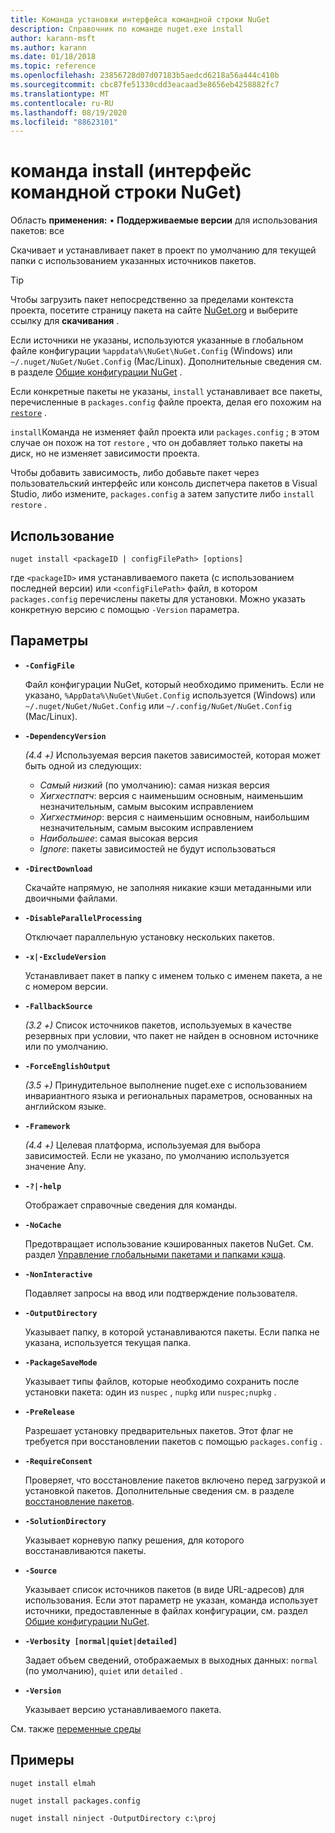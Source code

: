 ```yaml
---
title: Команда установки интерфейса командной строки NuGet
description: Справочник по команде nuget.exe install
author: karann-msft
ms.author: karann
ms.date: 01/18/2018
ms.topic: reference
ms.openlocfilehash: 23856728d07d07183b5aedcd6218a56a444c410b
ms.sourcegitcommit: cbc87fe51330cdd3eacaad3e8656eb4258882fc7
ms.translationtype: MT
ms.contentlocale: ru-RU
ms.lasthandoff: 08/19/2020
ms.locfileid: "88623101"
---
```

# <a name="install-command-nuget-cli"></a>команда install (интерфейс командной строки NuGet)

Область **применения:** &bullet; **Поддерживаемые версии** для использования пакетов: все

Скачивает и устанавливает пакет в проект по умолчанию для текущей папки с использованием указанных источников пакетов.

> [!Tip]
> Чтобы загрузить пакет непосредственно за пределами контекста проекта, посетите страницу пакета на сайте [NuGet.org](https://www.nuget.org) и выберите ссылку для **скачивания** .

Если источники не указаны, используются указанные в глобальном файле конфигурации `%appdata%\NuGet\NuGet.Config` (Windows) или `~/.nuget/NuGet/NuGet.Config` (Mac/Linux). Дополнительные сведения см. в разделе [Общие конфигурации NuGet](../../consume-packages/configuring-nuget-behavior.md) .

Если конкретные пакеты не указаны, `install` устанавливает все пакеты, перечисленные в `packages.config` файле проекта, делая его похожим на [`restore`](cli-ref-restore.md) .

`install`Команда не изменяет файл проекта или `packages.config` ; в этом случае он похож на тот `restore` , что он добавляет только пакеты на диск, но не изменяет зависимости проекта.

Чтобы добавить зависимость, либо добавьте пакет через пользовательский интерфейс или консоль диспетчера пакетов в Visual Studio, либо измените, `packages.config` а затем запустите либо `install` `restore` .

## <a name="usage"></a>Использование

```cli
nuget install <packageID | configFilePath> [options]
```

где `<packageID>` имя устанавливаемого пакета (с использованием последней версии) или `<configFilePath>` файл, в котором `packages.config` перечислены пакеты для установки. Можно указать конкретную версию с помощью `-Version` параметра.

## <a name="options"></a>Параметры

- **`-ConfigFile`**

  Файл конфигурации NuGet, который необходимо применить. Если не указано, `%AppData%\NuGet\NuGet.Config` используется (Windows) или `~/.nuget/NuGet/NuGet.Config` или `~/.config/NuGet/NuGet.Config` (Mac/Linux).

- **`-DependencyVersion`**

  *(4.4 +)* Используемая версия пакетов зависимостей, которая может быть одной из следующих:<br/><ul><li>*Самый низкий* (по умолчанию): самая низкая версия</li><li>*Хигхестпатч*: версия с наименьшим основным, наименьшим незначительным, самым высоким исправлением</li><li>*Хигхестминор*: версия с наименьшим основным, наибольшим незначительным, самым высоким исправлением</li><li>*Наибольшее*: самая высокая версия</li><li>*Ignore*: пакеты зависимостей не будут использоваться</li></ul>

- **`-DirectDownload`**

  Скачайте напрямую, не заполняя никакие кэши метаданными или двоичными файлами.

- **`-DisableParallelProcessing`**

  Отключает параллельную установку нескольких пакетов.

- **`-x|-ExcludeVersion`**

  Устанавливает пакет в папку с именем только с именем пакета, а не с номером версии.

- **`-FallbackSource`**

  *(3.2 +)* Список источников пакетов, используемых в качестве резервных при условии, что пакет не найден в основном источнике или по умолчанию.

- **`-ForceEnglishOutput`**

  *(3.5 +)* Принудительное выполнение nuget.exe с использованием инвариантного языка и региональных параметров, основанных на английском языке.

- **`-Framework`**

  *(4.4 +)* Целевая платформа, используемая для выбора зависимостей. Если не указано, по умолчанию используется значение Any.

- **`-?|-help`**

  Отображает справочные сведения для команды.

- **`-NoCache`**

  Предотвращает использование кэшированных пакетов NuGet. См. раздел [Управление глобальными пакетами и папками кэша](../../consume-packages/managing-the-global-packages-and-cache-folders.md).

- **`-NonInteractive`**

  Подавляет запросы на ввод или подтверждение пользователя.

- **`-OutputDirectory`**

  Указывает папку, в которой устанавливаются пакеты. Если папка не указана, используется текущая папка.

- **`-PackageSaveMode`**

  Указывает типы файлов, которые необходимо сохранить после установки пакета: один из `nuspec` , `nupkg` или `nuspec;nupkg` .

- **`-PreRelease`**

  Разрешает установку предварительных пакетов. Этот флаг не требуется при восстановлении пакетов с помощью `packages.config` .

- **`-RequireConsent`**

  Проверяет, что восстановление пакетов включено перед загрузкой и установкой пакетов. Дополнительные сведения см. в разделе [восстановление пакетов](../../consume-packages/package-restore.md).

- **`-SolutionDirectory`**

  Указывает корневую папку решения, для которого восстанавливаются пакеты.

- **`-Source`**

   Указывает список источников пакетов (в виде URL-адресов) для использования. Если этот параметр не указан, команда использует источники, предоставленные в файлах конфигурации, см. раздел [Общие конфигурации NuGet](../../consume-packages/configuring-nuget-behavior.md).

- **`-Verbosity [normal|quiet|detailed]`**

  Задает объем сведений, отображаемых в выходных данных: `normal` (по умолчанию), `quiet` или `detailed` .

- **`-Version`**

  Указывает версию устанавливаемого пакета.

См. также [переменные среды](cli-ref-environment-variables.md)

## <a name="examples"></a>Примеры

```cli
nuget install elmah

nuget install packages.config

nuget install ninject -OutputDirectory c:\proj
```
